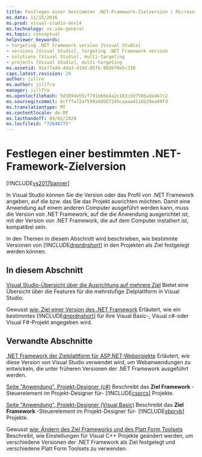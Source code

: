 ```yaml
---
title: Festlegen einer bestimmten .NET-Framework-Zielversion | Microsoft-Dokumentation
ms.date: 11/15/2016
ms.prod: visual-studio-dev14
ms.technology: vs-ide-general
ms.topic: conceptual
helpviewer_keywords:
- targeting .NET Framework version [Visual Studio]
- versions [Visual Studio], targeting .NET Framework version
- solutions [Visual Studio], multi-targeting
- projects [Visual Studio], multi-targeting
ms.assetid: 91e77ad4-4da3-419d-85fb-9036f0e5c330
caps.latest.revision: 29
author: jillre
ms.author: jillfra
manager: jillfra
ms.openlocfilehash: 5d3094e55cf791b60e4a2c163cdd7586ada467c2
ms.sourcegitcommit: 6cfffa72af599a9d667249caaaa411bb28ea69fd
ms.translationtype: MT
ms.contentlocale: de-DE
ms.lasthandoff: 09/02/2020
ms.locfileid: "72646775"
---
```

# <a name="targeting-a-specific-net-framework-version"></a>Festlegen einer bestimmten .NET-Framework-Zielversion
[!INCLUDE[vs2017banner](../includes/vs2017banner.md)]

In Visual Studio können Sie die Version oder das Profil von .NET Framework angeben, auf die bzw. das Sie das Projekt ausrichten möchten. Damit eine Anwendung auf einem anderen Computer ausgeführt werden kann, muss die Version von .NET Framework, auf die die Anwendung ausgerichtet ist, mit der Version von .NET Framework, die auf dem Computer installiert ist, kompatibel sein.

 In den Themen in diesem Abschnitt wird beschrieben, wie bestimmte Versionen von [!INCLUDE[dnprdnshort](../includes/dnprdnshort-md.md)] in den Projekten als Ziel festgelegt werden können.

## <a name="in-this-section"></a>In diesem Abschnitt
 [Visual Studio-Übersicht über die Ausrichtung auf mehrere Ziel](../ide/visual-studio-multi-targeting-overview.md) Bietet eine Übersicht über die Features für die mehrstufige Zielplattform in Visual Studio.

 Gewusst [wie: Ziel einer Version des .NET Framework](../ide/how-to-target-a-version-of-the-dotnet-framework.md) Erläutert, wie ein bestimmtes [!INCLUDE[dnprdnshort](../includes/dnprdnshort-md.md)] für Ihre Visual Basic-, Visual c#-oder Visual F#-Projekt angegeben wird.

## <a name="related-sections"></a>Verwandte Abschnitte
 [.NET Framework der Zielplattform für ASP.NET-Webprojekte](https://msdn.microsoft.com/library/8b8145a9-62f6-4fc4-8a83-47b0487cbe76) Erläutert, wie diese Version von Visual Studio verwendet wird, um Webanwendungen zu entwickeln, die unter früheren Versionen der .NET Framework ausgeführt werden.

 [Seite "Anwendung", Projekt-Designer (c#)](../ide/reference/application-page-project-designer-csharp.md) Beschreibt das **Ziel Framework** -Steuerelement im Projekt-Designer für- [!INCLUDE[csprcs](../includes/csprcs-md.md)] Projekte.

 [Seite "Anwendung", Projekt-Designer (Visual Basic)](../ide/reference/application-page-project-designer-visual-basic.md) Beschreibt das **Ziel Framework** -Steuerelement im Projekt-Designer für- [!INCLUDE[vbprvb](../includes/vbprvb-md.md)] Projekte.

 Gewusst [wie: Ändern des Ziel Frameworks und des Platt Form Toolsets](https://msdn.microsoft.com/library/031b1d54-e6e1-4da7-9868-3e75a87d9ffe) Beschreibt, wie Einstellungen für Visual C++ Projekte geändert werden, um verschiedene Versionen der .NET Framework als Ziel festgelegt und verschiedene Platt Form Toolsets zu verwenden.
